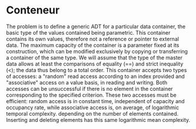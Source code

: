 # Conteneur
The problem is to define a generic ADT for a particular data container, the basic type of the values contained being parametric. This container contains its own values, therefore not a reference or pointer to external data. The maximum capacity of the container is a parameter fixed at its construction, which can be modified exclusively by copying or transferring a container of the same type. We will assume that the type of the master data allows at least the comparisons of equality (==) and strict inequality (<); the data thus belong to a total order. This container accepts two types of accesses: a "random" read access according to an index provided and "associative" access on a value basis, in reading and writing. Both accesses can be unsuccessful if there is no element in the container corresponding to the specified criterion. These two accesses must be efficient: random access is in constant time, independent of capacity and occupancy rate, while associative access is, on average, of logarithmic temporal complexity. depending on the number of elements contained. Inserting and deleting elements has this same logarithmic mean complexity.
